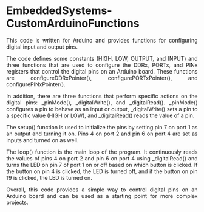 # EmbeddedSystems-CustomArduinoFunctions
<p align="justify"> This code is written for Arduino and provides functions for configuring digital input and output pins.</p>

<p align="justify"> The code defines some constants (HIGH, LOW, OUTPUT, and INPUT) and three functions that are used to configure the DDRx, PORTx, and PINx registers that control the digital pins on an Arduino board. These functions are configureDDRxPointer(), configurePORTxPointer(), and configurePINxPointer().</p>

<p align="justify"> In addition, there are three functions that perform specific actions on the digital pins: _pinMode(), _digitalWrite(), and _digitalRead(). _pinMode() configures a pin to behave as an input or output, _digitalWrite() sets a pin to a specific value (HIGH or LOW), and _digitalRead() reads the value of a pin.</p>

<p align="justify"> The setup() function is used to initialize the pins by setting pin 7 on port 1 as an output and turning it on. Pins 4 on port 2 and pin 6 on port 4 are set as inputs and turned on as well.</p>

<p align="justify"> The loop() function is the main loop of the program. It continuously reads the values of pins 4 on port 2 and pin 6 on port 4 using _digitalRead() and turns the LED on pin 7 of port 1 on or off based on which button is clicked. If the button on pin 4 is clicked, the LED is turned off, and if the button on pin 19 is clicked, the LED is turned on.</p>

<p align="justify"> Overall, this code provides a simple way to control digital pins on an Arduino board and can be used as a starting point for more complex projects.</p>
